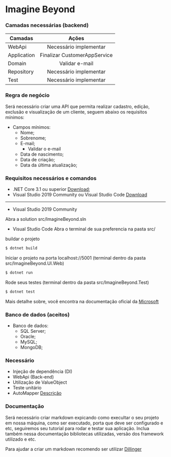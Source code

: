 # Imagine Beyond

### Camadas necessárias (backend)

| Camadas   |      Ações      |
|----------|:-------------:|
| WebApi | Necessário implementar |
| Application | Finalizar CustomerAppService |
| Domain | Validar e-mail |
| Repository | Necessário implementar |
| Test | Necessário implementar |

### Regra de negócio

Será necessário criar uma API que permita realizar cadastro, edição, exclusão e visualização de um cliente, seguem abaixo os requisitos mínimos:

  - Campos mínimos:
    - Nome;
    - Sobrenome;
    - E-mail;
        -  Validar o e-mail
    - Data de nascimento;
    - Data de criação;
    - Data da última atualização;

### Requisitos necessários e comandos 

   - .NET Core 3.1 ou superior [Download](https://dotnet.microsoft.com/download);
   - Visual Studio 2019 Community ou Visual Studio Code [Download](https://visualstudio.microsoft.com/pt-br/)

-----------------------------------------------------------------------------------------------------------------

 - Visual Studio 2019 Community

Abra a solution src/ImagineBeyond.sln

 - Visual Studio Code
Abra o terminal de sua preferencia na pasta src/
  
  buildar o projeto
  ```sh
  $ dotnet build 
  ```
  Iniciar o projeto na porta localhost://5001 (terminal dentro da pasta src/ImagineBeyond.UI.Web)
  ```sh
  $ dotnet run 
  ```
  Rode seus testes (terminal dentro da pasta src/ImagineBeyond.Test)
  ```sh
  $ dotnet test 
  ```
    
Mais detalhe sobre, você encontra na documentação oficial da [Microsoft](https://docs.microsoft.com/pt-br/dotnet/core/tools/?tabs=netcore2x)
    
  
### Banco de dados (aceitos)

 - Banco de dados:
   - SQL Server;
   - Oracle;
   - MySQL;
   - MongoDB;

### Necessário

 - Injeção de dependência (DI)
 - WebApi (Back-end)
 - Utilização de ValueObject
 - Teste unitário
 - AutoMapper [Descrição](https://automapper.org/)

### Documentação

Será necessário criar markdown expicando como execultar o seu projeto em nossa máquina, como ser executado, porta que deve ser configurado e etc, seguiremos seu tutorial para rodar e testar sua aplicação. Inclua também nessa documentação bibliotecas utilizadas, versão dos framework utilizado e etc.

Para ajudar a criar um markdown recomendo ser utilizar [Dillinger](https://dillinger.io/)